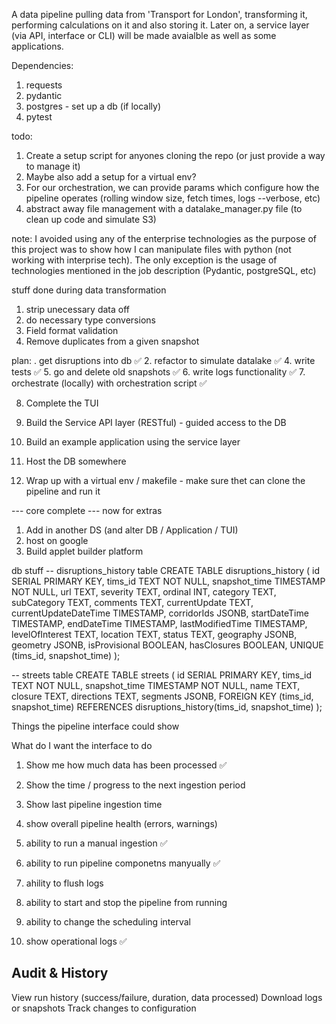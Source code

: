 A data pipeline pulling data from 'Transport for London', transforming it, performing calculations on it and also storing it. Later on, a service layer (via API, interface or CLI) will be made avaialble as well as some applications. 

Dependencies:
1. requests
2. pydantic 
3. postgres - set up a db (if locally)
4. pytest

todo: 
1. Create a setup script for anyones cloning the repo (or just provide a way to manage it)
2. Maybe also add a setup for a virtual env? 
3. For our orchestration, we can provide params which configure how the pipeline operates (rolling window size, fetch times, logs --verbose, etc)
4. abstract away file management with a datalake_manager.py file (to clean up code and simulate S3)

note: I avoided using any of the enterprise technologies as the purpose of this project was to show how I can manipulate files with python (not working with interprise tech). The only exception is the usage of technologies mentioned in the job description (Pydantic, postgreSQL, etc)


stuff done during data transformation
1. strip unecessary data off
2. do necessary type conversions
3. Field format validation
4. Remove duplicates from a given snapshot


plan: 
. get disruptions into db ✅
2. refactor to simulate datalake ✅
4. write tests ✅
5. go and delete old snapshots ✅
6. write logs functionality ✅
7. orchestrate (locally) with orchestration script ✅

8. Complete the TUI
9. Build the Service API layer (RESTful) - guided access to the DB
10. Build an example application using the service layer

11. Host the DB somewhere
12. Wrap up with a virtual env / makefile - make sure thet can clone the pipeline and run it

--- core complete --- now for extras
1. Add in another DS (and alter DB / Application / TUI)
2. host on google
3. Build applet builder platform




db stuff
-- disruptions_history table
CREATE TABLE disruptions_history (
    id SERIAL PRIMARY KEY,
    tims_id TEXT NOT NULL,
    snapshot_time TIMESTAMP NOT NULL,
    url TEXT,
    severity TEXT,
    ordinal INT,
    category TEXT,
    subCategory TEXT,
    comments TEXT,
    currentUpdate TEXT,
    currentUpdateDateTime TIMESTAMP,
    corridorIds JSONB,
    startDateTime TIMESTAMP,
    endDateTime TIMESTAMP,
    lastModifiedTime TIMESTAMP,
    levelOfInterest TEXT,
    location TEXT,
    status TEXT,
    geography JSONB,
    geometry JSONB,
    isProvisional BOOLEAN,
    hasClosures BOOLEAN,
    UNIQUE (tims_id, snapshot_time)
);

-- streets table
CREATE TABLE streets (
    id SERIAL PRIMARY KEY,
    tims_id TEXT NOT NULL,
    snapshot_time TIMESTAMP NOT NULL,
    name TEXT,
    closure TEXT,
    directions TEXT,
    segments JSONB,
    FOREIGN KEY (tims_id, snapshot_time) REFERENCES disruptions_history(tims_id, snapshot_time)
);

Things the pipeline interface could show


What do I want the interface to do
1. Show me how much data has been processed ✅
3. Show the time / progress to the next ingestion period 
4. Show last pipeline ingestion time 
5. show overall pipeline health (errors, warnings) 

1. ability to run a manual ingestion ✅
2. ability to run pipeline componetns manyually ✅
3. ahility to flush logs
4. ability to start and stop the pipeline from running
5. ability to change the scheduling interval 

6. show operational logs ✅





Audit & History
--------------------

View run history (success/failure, duration, data processed)
Download logs or snapshots
Track changes to configuration




